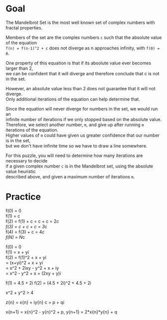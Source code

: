 # Goal

The Mandelbrot Set is the most well known set of complex numbers with fractal properties.

Members of the set are the complex numbers `c` such that the absolute value of the equation  
`f(n) = f(n-1)^2 + c` does not diverge as n approaches infinity, with `f(0) = 0`.

One property of this equation is that if its absolute value ever becomes larger than 2,  
we can be confident that it will diverge and therefore conclude that c is not in the set.  

However, an absolute value less than 2 does not guarantee that it will not diverge.  
Only additional iterations of the equation can help determine that.

Since the equation will never diverge for numbers in the set, we would run an  
infinite number of iterations if we only stopped based on the absolute value.  
Therefore, we select another number, `m`, and give up after running `m` iterations of the equation.  
Higher values of `m` could have given us greater confidence that our number is in the set,  
but we don't have infinite time so we have to draw a line somewhere.

For this puzzle, you will need to determine how many iterations are necessary to decide  
if a given complex number `c` is in the Mandelbrot set, using the absolute value heuristic  
described above, and given a maximum number of iterations `m`.

# Practice

f(0) = 0  
f(1) = c  
f(2) = f(1) + c = c + c = 2*c  
f(3) = c + c + c = 3*c  
f(4) = f(3) + c = 4*c  
f(N) = N*c


f(0) = 0  
f(1) = x + yi  
f(2) = f(1)^2 + x + yi  
     = (x+yi)^2 + x + yi  
     = x^2 + 2ixy - y^2 + x + iy  
     = x^2 - y^2 + x + (2xy + y)i
     
f(1) = 4.5 + 2i
f(2) =  (4.5 + 2i)^2 + 4.5 + 2i


x^2 + y^2 > 4


z{n} = x{n} + iy{n}
c = p + qi

x{n+1} = x{n}^2 - y{n}^2 + p,
y{n+1} = 2*x{n}*y{n} + q

    